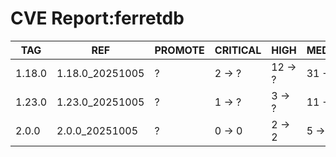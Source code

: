 # CVE Report:ferretdb
|  TAG   |       REF       | PROMOTE | CRITICAL |  HIGH   | MEDIUM  |  LOW   | UNKNOWN |
|--------|-----------------|---------|----------|---------|---------|--------|---------|
| 1.18.0 | 1.18.0_20251005 | ?       | 2 -> ?   | 12 -> ? | 31 -> ? | 5 -> ? | 0 -> ?  |
| 1.23.0 | 1.23.0_20251005 | ?       | 1 -> ?   | 3 -> ?  | 11 -> ? | 0 -> ? | 0 -> ?  |
| 2.0.0  | 2.0.0_20251005  | ?       | 0 -> 0   | 2 -> 2  | 5 -> 5  | 0 -> 0 | 0 -> 0  |
